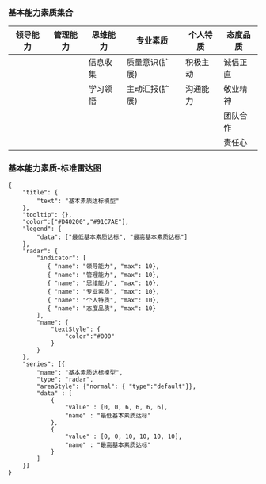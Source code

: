 ### 基本能力素质集合

|领导能力|管理能力|思维能力|专业素质|个人特质|态度品质|
|----|----|----|----|----|----|
|      |       |信息收集|质量意识(扩展)|积极主动|诚信正直|
|      |       |学习领悟|主动汇报(扩展)|沟通能力|敬业精神|
|      |       |       |            |      |团队合作|
|      |       |       |            |       |责任心|

### 基本能力素质-标准雷达图

```chart
{
    "title": {
        "text": "基本素质达标模型"
    },
    "tooltip": {},
    "color":["#D40200","#91C7AE"],
    "legend": {
        "data": ["最低基本素质达标", "最高基本素质达标"]
    },
    "radar": {
        "indicator": [
           { "name": "领导能力", "max": 10},
           { "name": "管理能力", "max": 10},
           { "name": "思维能力", "max": 10},
           { "name": "专业素质", "max": 10},
           { "name": "个人特质", "max": 10},
           { "name": "态度品质", "max": 10}
        ],
        "name": {
            "textStyle": {
                "color":"#000"
            }
        }
    },
    "series": [{
        "name": "基本素质达标模型",
        "type": "radar",
        "areaStyle": {"normal": { "type":"default"}},
        "data" : [
            {
                "value" : [0, 0, 6, 6, 6, 6],
                "name" : "最低基本素质达标"
            },
            {
                "value" : [0, 0, 10, 10, 10, 10],
                "name" : "最高基本素质达标"
            }
        ]
    }]
}
```

